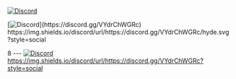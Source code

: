 [![Discord](https://img.shields.io/discord/url?label=Discord&logo=Discord&style=social&url=https%3A%2F%2Fdiscord.gg%VYdrChWGRc)](https://discord.gg/VYdrChWGRc)


[![Discord](https://img.shields.io/discord/url?label=Discord&logo=Discord&style=social&url=https://discord.gg/VYdrChWGRc/hyde.svg?)](https://discord.gg/VYdrChWGRc)
https://img.shields.io/discord/url/https://discord.gg/VYdrChWGRc/hyde.svg?style=social


 8 --- [![Discord](https://img.shields.io/discord/url/https://discord.gg/VYdrChWGRc?style=social)](https://discord.gg/VYdrChWGRc) 
 https://img.shields.io/discord/url/https://discord.gg/VYdrChWGRc?style=social
